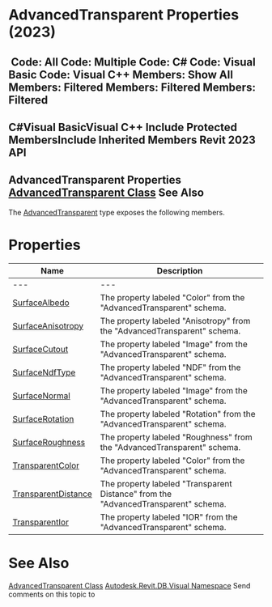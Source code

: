 # AdvancedTransparent Properties (2023)

﻿
 Code: All Code: Multiple Code: C# Code: Visual Basic Code: Visual C++  Members: Show All Members: Filtered Members: Filtered Members: Filtered   
---  
C#Visual BasicVisual C++
Include Protected MembersInclude Inherited Members
Revit 2023 API  
---  
AdvancedTransparent Properties  
[AdvancedTransparent Class](123a1d0d-0c2f-b510-fe5e-e4db5f247f27.md "AdvancedTransparent Class") See Also  
---  
The [AdvancedTransparent](123a1d0d-0c2f-b510-fe5e-e4db5f247f27.md "AdvancedTransparent Class") type exposes the following members.
# Properties
| Name | Description |
| --- | --- |
| --- | --- | --- |
| [SurfaceAlbedo](8a857208-f65c-10c7-afbc-9ea1ec2d1f24.md "SurfaceAlbedo Property") | The property labeled "Color" from the "AdvancedTransparent" schema. |
| [SurfaceAnisotropy](0b9c02f6-687b-648d-dc75-65e899411c51.md "SurfaceAnisotropy Property") | The property labeled "Anisotropy" from the "AdvancedTransparent" schema. |
| [SurfaceCutout](14df5d06-637a-abff-495f-9a5563686fcd.md "SurfaceCutout Property") | The property labeled "Image" from the "AdvancedTransparent" schema. |
| [SurfaceNdfType](431eef57-2346-9a75-5167-c47146b862ad.md "SurfaceNdfType Property") | The property labeled "NDF" from the "AdvancedTransparent" schema. |
| [SurfaceNormal](99625313-45eb-6134-937e-3f0f2906dfe3.md "SurfaceNormal Property") | The property labeled "Image" from the "AdvancedTransparent" schema. |
| [SurfaceRotation](3a1b6772-e7e6-78e0-91e2-63b578733413.md "SurfaceRotation Property") | The property labeled "Rotation" from the "AdvancedTransparent" schema. |
| [SurfaceRoughness](40c1fa72-3e49-4984-dabc-fe57f620e90b.md "SurfaceRoughness Property") | The property labeled "Roughness" from the "AdvancedTransparent" schema. |
| [TransparentColor](ad5100c6-b5e3-bbd9-e4ac-9e0601a89e25.md "TransparentColor Property") | The property labeled "Color" from the "AdvancedTransparent" schema. |
| [TransparentDistance](972864f0-28cb-ad77-4271-fe53414d99c3.md "TransparentDistance Property") | The property labeled "Transparent Distance" from the "AdvancedTransparent" schema. |
| [TransparentIor](df44da08-e413-37d9-f26f-f88207074cdf.md "TransparentIor Property") | The property labeled "IOR" from the "AdvancedTransparent" schema. |

# See Also
[AdvancedTransparent Class](123a1d0d-0c2f-b510-fe5e-e4db5f247f27.md "AdvancedTransparent Class")
[Autodesk.Revit.DB.Visual Namespace](f5a10581-6ac2-be19-0e32-f87d05bc8b83.md "Autodesk.Revit.DB.Visual Namespace")
Send comments on this topic to 